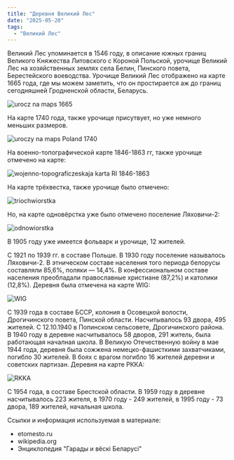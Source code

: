 ```yaml
---
title: "Деревня Великий Лес"
date: "2025-05-20"
tags: 
  - "Великий Лес"
---
```


Великий Лес упоминается в 1546 году, в описание южных границ Великого Княжества Литовского с Короной Польской, урочище  Великий Лес на хозяйственных землях села Белин, Пинского повета, Берестейского воеводства. Урочище Великий Лес отображено на карте 1665 года, где мы можем заметить, что он простирается аж до границ сегодняшней Гродненской области, Беларусь.

![urocz na maps 1665](https://github.com/user-attachments/assets/0ebd698c-e523-4c02-b4a4-296b61d6e35e)

На карте 1740 года, также урочище присутвует, но уже немного меньших размеров.

![uroczy na maps Poland 1740](https://github.com/user-attachments/assets/38043198-8c67-4c8c-ad63-2d172afa2afe)

На военно-топографической карте 1846-1863 гг, также урочище отмечено на карте:

![wojenno-topograficzeskaja karta RI 1846-1863](https://github.com/user-attachments/assets/2eab2f20-1551-476a-a29c-459761ba9a9e)

На карте трёхвестка, также урочище было отмечено:

![triochwiorstka](https://github.com/user-attachments/assets/edfec423-954d-4c35-abed-65fbcbffca34)

Но, на карте одновёрстка уже было отмечено поселение Ляховичи-2:

![odnowiorstka](https://github.com/user-attachments/assets/b2569a1d-629e-47b4-bb82-9e5e79d2f3a7)

В 1905 году уже имеется фольварк и урочище, 12 жителей.

С 1921 по 1939 гг. в составе Польше. В 1930 году поселение называлось Ляховичи-2. В этническом составе населения того периода белорусы составляли 85,6%, поляки — 14,4%. В конфессиональном составе населения преобладали православные христиане (87,2%) и католики (12,8%). Деревня была отмечена на карте WIG:

![WIG](https://github.com/user-attachments/assets/f7f007c7-1003-4d41-9bdf-6b22a0059621)

С 1939 года в составе БССР, колония в Осовецкой волости, Дрогичинского повета, Пинской области. Насчитывалось 93 двора, 495 жителей. С 12.10.1940 в Попинском сельсовете, Дрогичинского района. В 1940 году в деревне насчитывалось 58 дворов, 291 житель, была работающая началная школа. В Великую Отечественную войну в мае 1944 года, деревня была сожжена немецко-фашисткими захватчиками, погибло 30 жителей. В боях с врагом погибло 16 жителей деревни и советских партизан. Деревня на карте РККА:

![RKKA](https://github.com/user-attachments/assets/1ace2258-771c-4b8e-846b-3fc61bb60aa3)

С 1954 года, в составе Брестской области. В 1959 году в деревне насчитывалось 223 жителя, в 1970 году - 249 жителей, в 1995 году - 73 двора, 189 жителей, начальная школа.

Ссылки и информация используемая в материале:
- etomesto.ru
- wikipedia.org
- Энциклопедия "Гарады и вёскi Беларусi"

